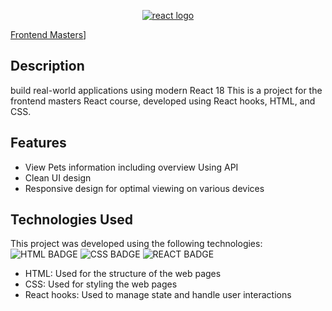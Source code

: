 <p align="center"><a href="fem"><img alt="react logo" title="React" src="https://th.bing.com/th/id/OIP.YCxnS_5txtkdvzbwQgeibAHaEK?pid=ImgDet&rs=1" /></a></p>

[Frontend Masters](https://static.frontendmasters.com/assets/brand/logos/full.png)]

## Description
build real-world applications using modern React 18
This is a project for the frontend masters React course, 
developed using React hooks, HTML, and CSS.

## Features
* View Pets information including overview Using API 
* Clean UI design
* Responsive design for optimal viewing on various devices

## Technologies Used
This project was developed using the following technologies: \
![HTML BADGE](https://img.shields.io/badge/HTML5-E34F26?style=for-the-badge&logo=html5&logoColor=white)
![CSS BADGE](https://img.shields.io/badge/CSS3-1572B6?style=for-the-badge&logo=css3&logoColor=white)
![REACT BADGE](https://img.shields.io/badge/React-20232A?style=for-the-badge&logo=react&logoColor=61DAFB)

- HTML: Used for the structure of the web pages
- CSS: Used for styling the web pages
- React hooks: Used to manage state and handle user interactions
